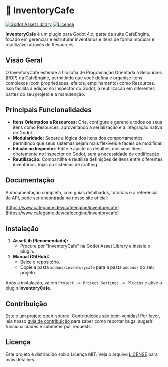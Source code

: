 # 🎒 InventoryCafe

[![Godot Asset Library](https://img.shields.io/badge/Godot_Asset_Library-InventoryCafe-478cbf?style=for-the-badge&logo=godot-engine)](https://godotengine.org/asset-library/asset/link-to-asset) <!-- Placeholder -->
[![License](https://img.shields.io/badge/License-MIT-yellow.svg?style=for-the-badge)](https://opensource.org/licenses/MIT)

**InventoryCafe** é um plugin para Godot 4.x, parte da suíte CafeEngine, focado em gerenciar e estruturar inventários e itens de forma modular e reutilizável através de Resources.

## Visão Geral

O InventoryCafe estende a filosofia de Programação Orientada a Resources (ROP) da CafeEngine, permitindo que você defina e organize itens complexos (com propriedades, efeitos, empilhamento) como Resources. Isso facilita a edição no Inspector do Godot, a reutilização em diferentes partes do seu projeto e a manutenção.

## Principais Funcionalidades

*   **Itens Orientados a Resources:** Crie, configure e gerencie todos os seus itens como Resources, aproveitando a serialização e a integração nativa do Godot.
*   **Modularidade:** Separe a lógica dos itens dos comportamentos, permitindo que seus sistemas sejam mais flexíveis e fáceis de modificar.
*   **Edição no Inspector:** Edite e ajuste os detalhes dos seus itens diretamente no Inspector do Godot, sem a necessidade de codificação.
*   **Reutilização:** Compartilhe e reutilize definições de itens entre diferentes inventários, lojas ou sistemas de crafting.

## Documentação

A documentação completa, com guias detalhados, tutoriais e a referência da API, pode ser encontrada no nosso site oficial:

[https://www.cafegame.dev/cafeengine/inventorycafe](https://www.cafegame.dev/cafeengine/inventorycafe)

## Instalação

1.  **AssetLib (Recomendado):**
    *   Procure por "InventoryCafe" na Godot Asset Library e instale o plugin.
2.  **Manual (GitHub):**
    *   Baixe o repositório.
    *   Copie a pasta `addons/inventorycafe` para a pasta `addons/` do seu projeto.

Após a instalação, vá em `Project -> Project Settings -> Plugins` e ative o plugin **InventoryCafe**.

## Contribuição

Este é um projeto open-source. Contribuições são bem-venidas! Por favor, leia nosso [guia de contribuição](CONTRIBUTING.md) para saber como reportar bugs, sugerir funcionalidades e submeter pull requests.

## Licença

Este projeto é distribuído sob a Licença MIT. Veja o arquivo [LICENSE](LICENSE) para mais detalhes.
